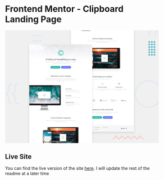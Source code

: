 # Frontend Mentor - Clipboard Landing Page

![Design preview for the Clipboard Landing Page coding challenge](./develop/assets/images/desktop-preview.jpg)

## Live Site

You can find the live version of the site [here](https://stalwart-bavarois-15c13b.netlify.app). I will update the rest of the readme at a later time
